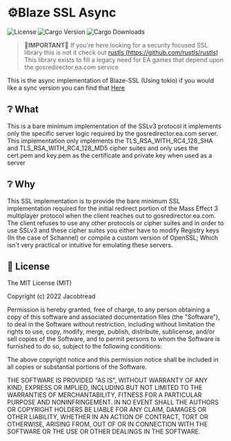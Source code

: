 # ⚙️Blaze SSL Async

![License](https://img.shields.io/github/license/jacobtread/blaze-ssl-async?style=for-the-badge)
![Cargo Version](https://img.shields.io/crates/v/blaze-ssl-async?style=for-the-badge)
![Cargo Downloads](https://img.shields.io/crates/d/blaze-ssl-async?style=for-the-badge)


> 📌**IMPORTANT**📌 If you're here looking for a security focused SSL library this is not it check out
> [rustls (https://github.com/rustls/rustls)](https://github.com/rustls/rustls) This 
> library exists to fill a legacy need for EA games that depend upon the 
> gosredirector.ea.com service

This is the async implementation of Blaze-SSL (Using tokio) if you would like a sync version you can
find that [Here](https://github.com/jacobtread/blaze-ssl) 

## ❔ What

This is a bare minimum implementation of the SSLv3 protocol it implements only the specific server logic
required by the gosredirector.ea.com server. This implementation only implements the TLS_RSA_WITH_RC4_128_SHA
and TLS_RSA_WITH_RC4_128_MD5 cipher suites and only uses the cert.pem and key.pem as the certificate and private
key when used as a server

## ❔ Why 

This SSL implementation is to provide the bare minimum SSL implementation required for the
initial redirect portion of the Mass Effect 3 multiplayer protocol when the client reaches 
out to gosredirector.ea.com. The client refuses to use any other protocols or cipher suites 
and in order to use SSLv3 and these cipher suites you either have to modify Registry keys
(In the case of Schannel) or compile a custom version of OpenSSL; Which isn't very practical
or intuitive for emulating these servers.

## 🧾 License

The MIT License (MIT)

Copyright (c) 2022 Jacobtread

Permission is hereby granted, free of charge, to any person obtaining a copy
of this software and associated documentation files (the "Software"), to deal
in the Software without restriction, including without limitation the rights
to use, copy, modify, merge, publish, distribute, sublicense, and/or sell
copies of the Software, and to permit persons to whom the Software is
furnished to do so, subject to the following conditions:

The above copyright notice and this permission notice shall be included in all
copies or substantial portions of the Software.

THE SOFTWARE IS PROVIDED "AS IS", WITHOUT WARRANTY OF ANY KIND, EXPRESS OR
IMPLIED, INCLUDING BUT NOT LIMITED TO THE WARRANTIES OF MERCHANTABILITY,
FITNESS FOR A PARTICULAR PURPOSE AND NONINFRINGEMENT. IN NO EVENT SHALL THE
AUTHORS OR COPYRIGHT HOLDERS BE LIABLE FOR ANY CLAIM, DAMAGES OR OTHER
LIABILITY, WHETHER IN AN ACTION OF CONTRACT, TORT OR OTHERWISE, ARISING FROM,
OUT OF OR IN CONNECTION WITH THE SOFTWARE OR THE USE OR OTHER DEALINGS IN THE
SOFTWARE.